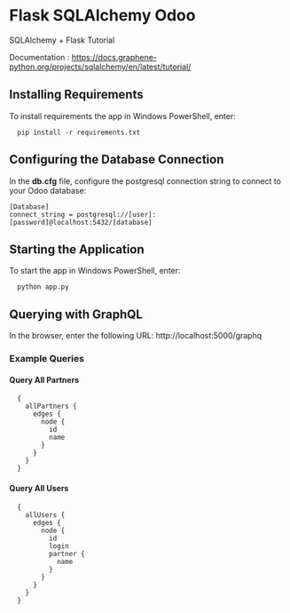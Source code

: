 # Flask SQLAlchemy Odoo

SQLAlchemy + Flask Tutorial

Documentation : https://docs.graphene-python.org/projects/sqlalchemy/en/latest/tutorial/

## Installing Requirements

To install requirements the app in Windows PowerShell, enter:
```
  pip install -r requirements.txt
```

## Configuring the Database Connection

In the **db.cfg** file, configure the postgresql connection string to connect to your Odoo database:
```
[Database]
connect_string = postgresql://[user]:[password]@localhost:5432/[database]
```

## Starting the Application

To start the app in Windows PowerShell, enter:
```
  python app.py
```

## Querying with GraphQL

In the browser, enter the following URL: 
  http://localhost:5000/graphq

### Example Queries

#### Query All Partners

```
  { 
    allPartners {
      edges {
        node {
          id
          name
        }
      }
    }
  }
```

#### Query All Users

```
  {
    allUsers {
      edges {
        node {
          id
          login
          partner {
            name
          }
        }
      }
    }
  }
```
